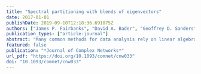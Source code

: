 ```yaml
---
title: "Spectral partitioning with blends of eigenvectors"
date: 2017-01-01
publishDate: 2019-09-10T12:18:36.691075Z
authors: ["James P. Fairbanks", "David A. Bader", "Geoffrey D. Sanders"]
publication_types: ["article-journal"]
abstract: "Many common methods for data analysis rely on linear algebra. We provide new results connecting data analysis error to numerical accuracy in the context of spectral graph partitioning. We provide pointwise convergence guarantees so that spectral blends (linear combinations of eigenvectors) can be employed to solve data analysis problems with confidence in their accuracy. We apply this theory to an accessible model problem, the ring of cliques, by deriving the relevant eigenpairs and finding necessary and sufficient solver tolerances. Analysis of the ring of cliques provides an upper bound on eigensolver tolerances for graph partitioning problems. These results bridge the gap between linear algebra based data analysis methods and the convergence theory of iterative approximation methods. These results explain how the combinatorial structure of a problem can be recovered much faster than numerically accurate solutions to the associated linear algebra problem."
featured: false
publication: "*Journal of Complex Networks*"
url_pdf: "https://doi.org/10.1093/comnet/cnw033"
doi: "10.1093/comnet/cnw033"
---
```


